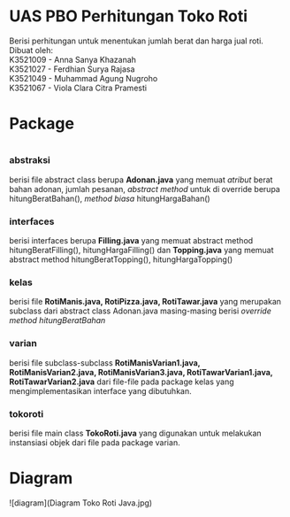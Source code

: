 # UAS PBO Perhitungan Toko Roti

Berisi perhitungan untuk menentukan jumlah berat dan harga jual roti.<br>
Dibuat oleh: <br>
K3521009 - Anna Sanya Khazanah <br>
K3521027 - Ferdhian Surya Rajasa <br>
K3521049 - Muhammad Agung Nugroho <br>
K3521067 - Viola Clara Citra Pramesti
<br>
<h1>Package<h1>
<h3>abstraksi</h3>berisi file abstract class berupa <b>Adonan.java</b> yang memuat <i>atribut</i> berat bahan adonan, jumlah pesanan, <i>abstract method</i> untuk di override berupa hitungBeratBahan(), <i>method biasa</i> hitungHargaBahan()
  <h3>interfaces</h3>berisi interfaces berupa <b>Filling.java</b> yang memuat abstract method hitungBeratFilling(), hitungHargaFilling() dan <b>Topping.java</b> yang memuat abstract method hitungBeratTopping(), hitungHargaTopping()
  <h3>kelas</h3> berisi file <b>RotiManis.java, RotiPizza.java, RotiTawar.java</b> yang merupakan subclass dari abstract class Adonan.java masing-masing berisi <i>override method hitungBeratBahan</i>
  <h3>varian</h3>berisi file subclass-subclass <b>RotiManisVarian1.java, RotiManisVarian2.java, RotiManisVarian3.java, RotiTawarVarian1.java, RotiTawarVarian2.java</b> dari file-file pada package kelas yang mengimplementasikan interface yang dibutuhkan.
  <h3>tokoroti</h3>berisi file main class <b>TokoRoti.java</b> yang digunakan untuk melakukan instansiasi objek dari file pada package varian.
  
 <h1>Diagram</h1>
  ![diagram](Diagram Toko Roti Java.jpg)
